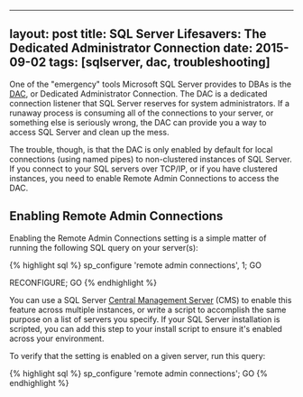 
---
layout:     post
title:      SQL Server Lifesavers: The Dedicated Administrator Connection
date:       2015-09-02
tags:       [sqlserver, dac, troubleshooting]
---
One of the "emergency" tools Microsoft SQL Server provides to DBAs is the [DAC](https://msdn.microsoft.com/en-us/library/ms189595(v=sql.110).aspx), or Dedicated Administrator Connection. The DAC is a dedicated connection listener that SQL Server reserves for system administrators. If a runaway process is consuming all of the connections to your server, or something else is seriously wrong, the DAC can provide you a way to access SQL Server and clean up the mess.

The trouble, though, is that the DAC is only enabled by default for local connections (using named pipes) to non-clustered instances of SQL Server. If you connect to your SQL servers over TCP/IP, or if you have clustered instances, you need to enable Remote Admin Connections to access the DAC.

Enabling Remote Admin Connections
---------------------------------
Enabling the Remote Admin Connections setting is a simple matter of running the following SQL query on your server(s):

{% highlight sql %}
sp_configure 'remote admin connections', 1;
GO

RECONFIGURE;
GO
{% endhighlight %}

You can use a SQL Server [Central Management Server](https://msdn.microsoft.com/en-us/library/bb895144(v=sql.110).aspx) (CMS) to enable this feature across multiple instances, or write a script to accomplish the same purpose on a list of servers you specify. If your SQL Server installation is scripted, you can add this step to your install script to ensure it's enabled across your environment.

To verify that the setting is enabled on a given server, run this query:

{% highlight sql %}
sp_configure 'remote admin connections';
GO
{% endhighlight %}
